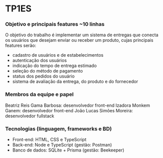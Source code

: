 # TP1ES

### Objetivo e principais features ~10 linhas
O objetivo do trabalho é implementar um sistema de entregas que conecta os usuários que desejam enviar ou receber um produto, cujas principais features serão:
- cadastro de usuários e de estabelecimentos
- autenticação dos usuários
- indicação do tempo de entrega estimado
- seleção do método de pagamento
- status dos pedidos do usuário 
- sistema de avaliação da entrega, do produto e do fornecedor

### Membros da equipe e papel
Beatriz Reis Gama Barbosa: desenvolvedor front-end
Izadora Monkem Ganem: desenvolvedor front-end
João Lucas Simões Moreira: desenvolvedor fullstack

### Tecnologias (linguagem, frameworks e BD)
- Front-end: HTML, CSS e TypeScript
- Back-end: Node e TypeScript (gestão: Postman)
- Banco de dados: SQLite + Prisma (gestão: Beekeeper)
